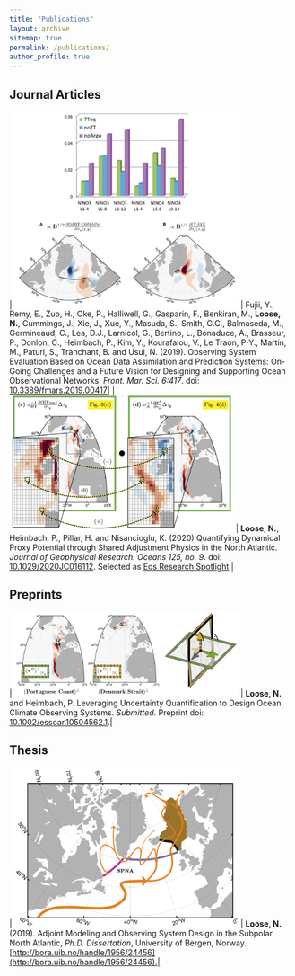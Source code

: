 ```yaml
---
title: "Publications"
layout: archive
sitemap: true
permalink: /publications/
author_profile: true
---
```


## Journal Articles

| <img src="/assets/images/fig_OSSE.png" width="400px" alt=""> | Fujii, Y., Remy, E., Zuo, H., Oke, P., Halliwell, G., Gasparin, F., Benkiran, M., **Loose, N.**, Cummings, J., Xie, J., Xue, Y., Masuda, S., Smith, G.C., Balmaseda, M., Germineaud, C., Lea, D.J., Larnicol, G., Bertino, L., Bonaduce, A., Brasseur, P., Donlon, C., Heimbach, P., Kim, Y., Kourafalou, V., Le Traon, P-Y., Martin, M., Paturi, S., Tranchant, B. and Usui, N. (2019). Observing System Evaluation Based on Ocean Data Assimilation and Prediction Systems: On-Going Challenges and a Future Vision for Designing and Supporting Ocean Observational Networks. _Front. Mar. Sci. 6:417_.  doi: [10.3389/fmars.2019.00417](https://www.frontiersin.org/articles/10.3389/fmars.2019.00417/full)|
| <img src="/assets/images/fig_UQ.png" width="400px" alt=""> | **Loose, N.**, Heimbach, P., Pillar, H. and Nisancioglu, K. (2020) Quantifying Dynamical Proxy Potential through Shared Adjustment Physics in the North Atlantic. _Journal of Geophysical Research: Oceans 125, no. 9_. doi: [10.1029/2020JC016112](https://doi.org/10.1029/2020JC016112). Selected as [Eos Research Spotlight](https://eos.org/research-spotlights/improving-proxy-representations-of-ocean-properties).|

## Preprints

| <img src="/assets/images/fig_combObs.png" width="400px" alt=""> | **Loose, N.** and Heimbach, P. Leveraging Uncertainty Quantification to Design Ocean Climate Observing Systems. _Submitted_. Preprint doi: [10.1002/essoar.10504562.1](https://doi.org/10.1002/essoar.10504562.1).|

## Thesis

| <img src="/assets/images/SPNA.png" width="400px" alt=""> | **Loose, N.** (2019). Adjoint Modeling and Observing System Design in the Subpolar North Atlantic, _Ph.D. Dissertation_, University of Bergen, Norway. [http://bora.uib.no/handle/1956/24456](http://bora.uib.no/handle/1956/24456).|




